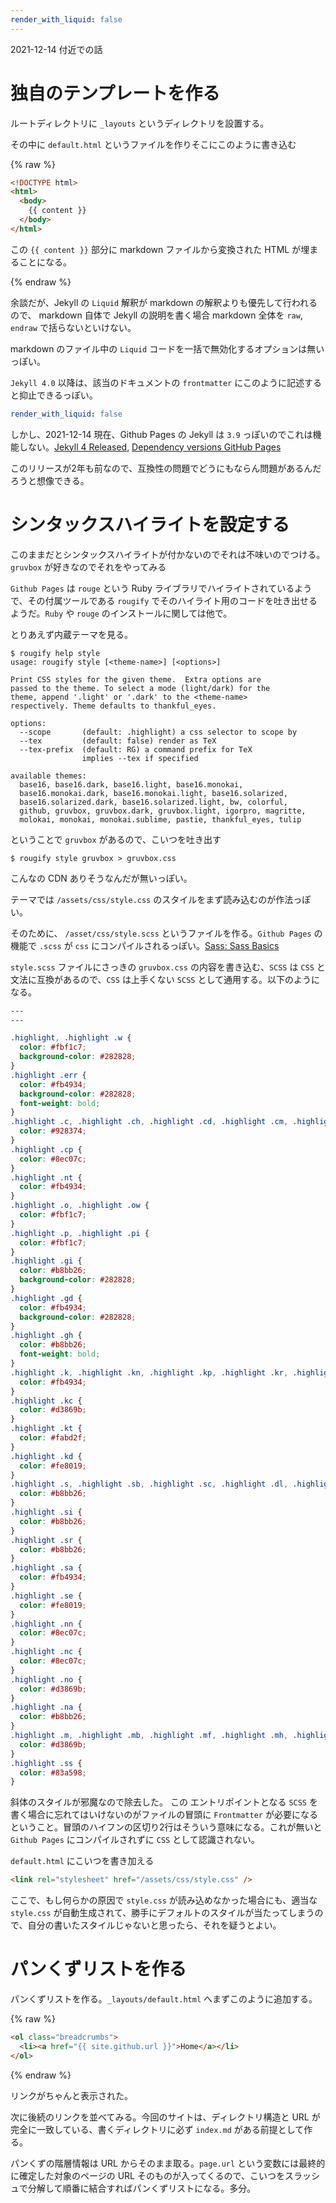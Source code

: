 ```yaml
---
render_with_liquid: false
---
```


2021-12-14 付近での話

独自のテンプレートを作る
================================================================================

ルートディレクトリに `_layouts` というディレクトリを設置する。

その中に `default.html` というファイルを作りそこにこのように書き込む


{% raw %}


```html
<!DOCTYPE html>
<html>
  <body>
    {{ content }}
  </body>
</html>
```

この `{{ content }}` 部分に markdown ファイルから変換された HTML が埋まることになる。

{% endraw %}


余談だが、Jekyll の `Liquid` 解釈が markdown の解釈よりも優先して行われるので、 markdown 自体で Jekyll の説明を書く場合 markdown 全体を `raw`, `endraw` で括らないといけない。

markdown のファイル中の `Liquid` コードを一括で無効化するオプションは無いっぽい。

`Jekyll 4.0` 以降は、該当のドキュメントの `frontmatter` にこのように記述すると抑止できるっぽい。

```yml
render_with_liquid: false
```

しかし、2021-12-14 現在、Github Pages の Jekyll は `3.9` っぽいのでこれは機能しない。[Jekyll 4 Released](https://jekyllrb.com/news/2019/08/20/jekyll-4-0-0-released/), [Dependency versions GitHub Pages](https://pages.github.com/versions/)

このリリースが2年も前なので、互換性の問題でどうにもならん問題があるんだろうと想像できる。





シンタックスハイライトを設定する
================================================================================
このままだとシンタックスハイライトが付かないのでそれは不味いのでつける。
`gruvbox` が好きなのでそれをやってみる


`Github Pages` は `rouge` という Ruby ライブラリでハイライトされているようで、その付属ツールである `rougify` でそのハイライト用のコードを吐き出せるようだ。`Ruby` や `rouge` のインストールに関しては他で。

とりあえず内蔵テーマを見る。

```console
$ rougify help style
usage: rougify style [<theme-name>] [<options>]

Print CSS styles for the given theme.  Extra options are
passed to the theme. To select a mode (light/dark) for the
theme, append '.light' or '.dark' to the <theme-name>
respectively. Theme defaults to thankful_eyes.

options:
  --scope     	(default: .highlight) a css selector to scope by
  --tex       	(default: false) render as TeX
  --tex-prefix	(default: RG) a command prefix for TeX
              	implies --tex if specified

available themes:
  base16, base16.dark, base16.light, base16.monokai,
  base16.monokai.dark, base16.monokai.light, base16.solarized,
  base16.solarized.dark, base16.solarized.light, bw, colorful,
  github, gruvbox, gruvbox.dark, gruvbox.light, igorpro, magritte,
  molokai, monokai, monokai.sublime, pastie, thankful_eyes, tulip
```

ということで `gruvbox` があるので、こいつを吐き出す

```
$ rougify style gruvbox > gruvbox.css
```

こんなの CDN ありそうなんだが無いっぽい。

テーマでは `/assets/css/style.css` のスタイルをまず読み込むのが作法っぽい。

そのために、 `/asset/css/style.scss` というファイルを作る。`Github Pages` の機能で `.scss` が `css` にコンパイルされるっぽい。[Sass: Sass Basics](https://sass-lang.com/guide)

`style.scss` ファイルにさっきの `gruvbox.css` の内容を書き込む、`SCSS` は `CSS` と文法に互換があるので、`CSS` は上手くない `SCSS` として通用する。以下のようになる。

```css
---
---

.highlight, .highlight .w {
  color: #fbf1c7;
  background-color: #282828;
}
.highlight .err {
  color: #fb4934;
  background-color: #282828;
  font-weight: bold;
}
.highlight .c, .highlight .ch, .highlight .cd, .highlight .cm, .highlight .cpf, .highlight .c1, .highlight .cs {
  color: #928374;
}
.highlight .cp {
  color: #8ec07c;
}
.highlight .nt {
  color: #fb4934;
}
.highlight .o, .highlight .ow {
  color: #fbf1c7;
}
.highlight .p, .highlight .pi {
  color: #fbf1c7;
}
.highlight .gi {
  color: #b8bb26;
  background-color: #282828;
}
.highlight .gd {
  color: #fb4934;
  background-color: #282828;
}
.highlight .gh {
  color: #b8bb26;
  font-weight: bold;
}
.highlight .k, .highlight .kn, .highlight .kp, .highlight .kr, .highlight .kv {
  color: #fb4934;
}
.highlight .kc {
  color: #d3869b;
}
.highlight .kt {
  color: #fabd2f;
}
.highlight .kd {
  color: #fe8019;
}
.highlight .s, .highlight .sb, .highlight .sc, .highlight .dl, .highlight .sd, .highlight .s2, .highlight .sh, .highlight .sx, .highlight .s1 {
  color: #b8bb26;
}
.highlight .si {
  color: #b8bb26;
}
.highlight .sr {
  color: #b8bb26;
}
.highlight .sa {
  color: #fb4934;
}
.highlight .se {
  color: #fe8019;
}
.highlight .nn {
  color: #8ec07c;
}
.highlight .nc {
  color: #8ec07c;
}
.highlight .no {
  color: #d3869b;
}
.highlight .na {
  color: #b8bb26;
}
.highlight .m, .highlight .mb, .highlight .mf, .highlight .mh, .highlight .mi, .highlight .il, .highlight .mo, .highlight .mx {
  color: #d3869b;
}
.highlight .ss {
  color: #83a598;
}
```

斜体のスタイルが邪魔なので除去した。
この エントリポイントとなる `SCSS` を書く場合に忘れてはいけないのがファイルの冒頭に `Frontmatter` が必要になるということ。冒頭のハイフンの区切り2行はそういう意味になる。これが無いと `Github Pages` にコンパイルされずに `CSS` として認識されない。

`default.html` にこいつを書き加える


```html
<link rel="stylesheet" href="/assets/css/style.css" />
```

ここで、もし何らかの原因で `style.css` が読み込めなかった場合にも、適当な `style.css` が自動生成されて、勝手にデフォルトのスタイルが当たってしまうので、自分の書いたスタイルじゃないと思ったら、それを疑うとよい。


パンくずリストを作る
================================================================================
パンくずリストを作る。`_layouts/default.html` へまずこのように追加する。

{% raw %}
```html
<ol class="breadcrumbs">
  <li><a href="{{ site.github.url }}">Home</a></li>
</ol>
```
{% endraw %}


リンクがちゃんと表示された。

次に後続のリンクを並べてみる。今回のサイトは、ディレクトリ構造と URL が完全に一致している、書くディレクトリに必ず `index.md` がある前提として作る。

パンくずの階層情報は URL からそのまま取る。`page.url` という変数には最終的に確定した対象のページの URL そのものが入ってくるので、こいつをスラッシュで分解して順番に結合すればパンくずリストになる。多分。









